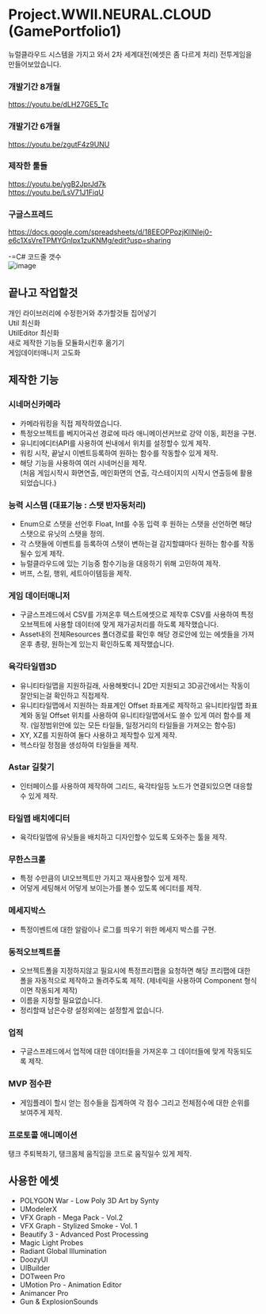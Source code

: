 # Project.WWII.NEURAL.CLOUD (GamePortfolio1)
뉴럴클라우드 시스템을 가지고 와서 2차 세계대전(에셋은 좀 다르게 처리) 전투게임을 만들어보았습니다. 

### 개발기간 8개월    
https://youtu.be/dLH27GE5_Tc  

### 개발기간 6개월  
https://youtu.be/zgutF4z9UNU  


### 제작한 툴들  
https://youtu.be/ygB2JprJd7k  
https://youtu.be/LsV71J1FiqU  

### 구글스프레드
https://docs.google.com/spreadsheets/d/18EEOPPozjKlINIej0-e6c1XsVreTPMYGnIpx1zuKNMg/edit?usp=sharing

-=C# 코드줄 갯수  
![image](https://github.com/lLcrowe/GamePortfolio1/assets/44671731/fc07d3be-0e39-4ccc-9644-f73f49e9292c)  

## 끝나고 작업할것  
개인 라이브러리에 수정한거와 추가할것들 집어넣기  
Util 최신화  
UtilEditor 최신화  
새로 제작한 기능들 모듈화시킨후 옮기기  
게임데이터매니저 고도화  

## 제작한 기능

### 시네머신카메라  
- 카메라워킹을 직접 제작하였습니다.  
- 특정오브젝트를 베지어곡선 경로에 따라 애니메이션커브로 강약 이동, 회전을 구현.  
- 유니티에디터API를 사용하여 씬내에서 위치를 설정할수 있게 제작.  
- 워킹 시작, 끝날시 이벤트등록하여 원하는 함수를 작동할수 있게 제작.  
- 해당 기능을 사용하여 여러 시네머신을 제작.   
(처음 게임시작시 화면연출, 메인화면의 연출, 각스테이지의 시작시 연출등에 활용되었습니다.)  

### 능력 시스템 (대표기능 : 스탯 반자동처리)  
- Enum으로 스탯을 선언후 Float, Int를 수동 입력 후 원하는 스탯을 선언하면 해당스탯으로 유닛의 스탯을 정의. 
- 각 스탯들에 이벤트를 등록하여 스탯이 변하는걸 감지할떄마다 원하는 함수를 작동될수 있게 제작.  
- 뉴럴클라우드에 있는 기능중 함수기능을 대응하기 위해 고민하여 제작.  
- 버프, 스킬, 행위, 세트아이템등을 제작.  

### 게임 데이터매니저  
- 구글스프레드에서 CSV를 가져온후 텍스트에셋으로 제작후 CSV를 사용하여 특정오브젝트에 사용할 데이터에 맞게 재가공처리를 하도록 제작했습니다.
- Asset내의 전체Resources 폴더경로를 확인후 해당 경로안에 있는 에셋들을 가져온후 총량, 원하는게 있는지 확인하도록 제작했습니다.

### 육각타일맵3D  
- 유니티타일맵을 지원하길래, 사용해봣더니 2D만 지원되고 3D공간에서는 작동이 잘안되는걸 확인하고 직접제작.  
- 유니티타일맵에서 지원하는 좌표계인 Offset 좌표계로 제작하고 유니티타일맵 좌표계와 동일 Offset 위치를 사용하여 유니티타일맵에서도 쓸수 있게 여러 함수를 제작.
(일정범위안에 있는 모든 타일들, 일정거리의 타일들을 가져오는 함수등)   
- XY, XZ를 지원하여 둘다 사용하고 제작할수 있게 제작.  
- 헥스타일 정점을 생성하여 타일들을 제작.  

### Astar 길찾기  
- 인터페이스를 사용하여 제작하여 그리드, 육각타일등 노드가 연결되있으면 대응할수 있게 제작.  

### 타일맵 배치에디터  
- 육각타일맵에 유닛들을 배치하고 디자인할수 있도록 도와주는 툴을 제작.  

### 무한스크롤  
- 특정 수만큼의 UI오브젝트만 가지고 재사용할수 있게 제작.  
- 어덯게 세팅해서 어덯게 보이는가를 볼수 있도록 에디터를 제작.  

### 메세지박스  
- 특정이벤트에 대한 알람이나 로그를 띄우기 위한 메세지 박스를 구현.  

### 동적오브젝트폴  
- 오브젝트폴을 지정하지않고 필요시에 특정프리팹을 요청하면 해당 프리팹에 대한 폴을 자동적으로 제작하고 돌려주도록 제작.
(제네릭을 사용하여 Component 형식이면 작동되게 제작)
- 이름을 지정할 필요없습니다.  
- 정리할때 남은수량 설정외에는 설정할게 없습니다.  

### 업적  
- 구글스프레드에서 업적에 대한 데이터들을 가져온후 그 데이터들에 맞게 작동되도록 제작.  

### MVP 점수판  
- 게임플레이 할시 얻는 점수들을 집계하여 각 점수 그리고 전체점수에 대한 순위를 보여주게 제작. 

### 프로토콜 애니메이션  
탱크 주퇴복좌기, 탱크몸체 움직임을 코드로 움직일수 있게 제작.  

## 사용한 에셋  
- POLYGON War - Low Poly 3D Art by Synty
- UModelerX
- VFX Graph - Mega Pack - Vol.2
- VFX Graph - Stylized Smoke - Vol. 1
- Beautify 3 - Advanced Post Processing
- Magic Light Probes
- Radiant Global Illumination
- DoozyUI
- UIBuilder
- DOTween Pro
- UMotion Pro - Animation Editor
- Animancer Pro
- Gun & ExplosionSounds

